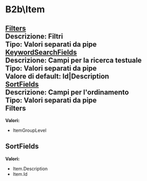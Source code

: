 # B2b\Item
[Filters](#filters)	 
**Descrizione:** Filtri	 
**Tipo:** Valori separati da pipe	 
[KeywordSearchFields](#keywordsearchfields)	 
**Descrizione:** Campi per la ricerca testuale	 
**Tipo:** Valori separati da pipe	 
**Valore di default:** Id&#124;Description	 
[SortFields](#sortfields)	 
**Descrizione:** Campi per l'ordinamento	 
**Tipo:** Valori separati da pipe	 
Filters 
-----

**Valori:**
* ItemGroupLevel



SortFields 
-----

**Valori:**
* Item.Description
* Item.Id

